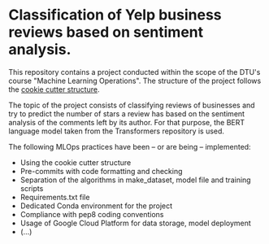 Classification of Yelp business reviews based on sentiment analysis.
==============================

This repository contains a project conducted within the scope of the DTU's course "Machine Learning Operations". The structure of the project follows the [cookie cutter structure](http://drivendata.github.io/cookiecutter-data-science/).

The topic of the project consists of classifying reviews of businesses and try to predict the number of stars a review has based on the sentiment analysis of the comments left by its author. For that purpose, the BERT language model taken from the Transformers repository is used.

The following MLOps practices have been – or are being – implemented:

- Using the cookie cutter structure
- Pre-commits with code formatting and checking
- Separation of the algorithms in make_dataset, model file and training scripts
- Requirements.txt file
- Dedicated Conda environment for the project
- Compliance with pep8 coding conventions
- Usage of Google Cloud Platform for data storage, model deployment
- (...)